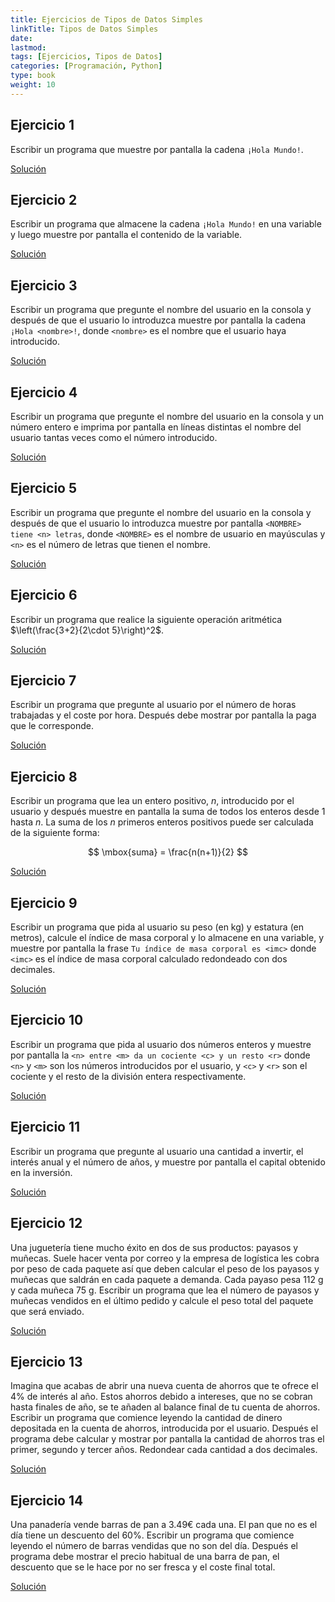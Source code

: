 ```yaml
---
title: Ejercicios de Tipos de Datos Simples
linkTitle: Tipos de Datos Simples
date: 
lastmod:
tags: [Ejercicios, Tipos de Datos]
categories: [Programación, Python]
type: book
weight: 10
---
```


<!-- Datacamp light
<script async type="text/javascript" src="https://cdn.datacamp.com/dcl-react-dev.js.gz"></script>  
-->

## Ejercicio 1

Escribir un programa que muestre por pantalla la cadena `¡Hola Mundo!`.

<!-- <div><button class="resolution">Resolver</button></div>
<div data-datacamp-exercise data-lang="python" id="solution" style="display: none">

  <code data-type="sample-code">
    # Mostrar por pantalla la cadena "¡Hola mundo!"

  </code>

  <code data-type="solution">
  # Mostrar por pantalla la cadena "¡Hola mundo!"
  print("¡Hola mundo!")
  </code>
  
  <code data-type="sct">

  Ex().multi(
    check_function("print"),
    has_output("¡Hola mundo!", pattern = False)
  )
  success_msg("¡Correcto!")
  </code>
  
  <div data-type="hint">
    Usa la función <code>print</code> para mostrar cadenas por pantalla.
  </div>
</div> -->

<a href="https://colab.research.google.com/github/asalber/asalber.github.io/blob/master/python/ejercicios/soluciones/tipos-datos/ejercicio1.ipynb" class="btn btn-info">Solución</a>

## Ejercicio 2

Escribir un programa que almacene la cadena `¡Hola Mundo!` en una variable y luego muestre por pantalla el contenido de la variable.

<!-- <div><button class="resolution">Resolver</button></div>
<div data-datacamp-exercise data-lang="python" id="solution" style="display: none">

  <code data-type="sample-code">
    # Guardar la cadena "¡Hola mundo!" en la variable a

    # Mostrar por pantalla contenido de la variable a

  </code>

  <code data-type="solution">
    # Guardar la cadena "¡Hola mundo!" en la variable a
    a = "¡Hola mundo!"

    # Mostrar por pantalla contenido de la variable a  
    print(a)
    </code>
  
  <code data-type="sct">
    Ex().multi(
      check_object("a").has_equal_value(),
      check_function("print"),
      has_output("¡Hola mundo!", pattern = False)
    )
    success_msg("¡Correcto!")
  </code>
  
  <div data-type="hint">
    Usa el símbolo `=` para asignar un valor a una variable y la función <code>print</code> para mostrar el contenido de la variable por pantalla.
  </div>
</div> -->

<a href="https://colab.research.google.com/github/asalber/asalber.github.io/blob/master/python/ejercicios/soluciones/tipos-datos/ejercicio2.ipynb" class="btn btn-info">Solución</a>

## Ejercicio 3

Escribir un programa que pregunte el nombre del usuario en la consola y después de que el usuario lo introduzca muestre por pantalla la cadena `¡Hola <nombre>!`, donde `<nombre>` es el nombre que el usuario haya introducido.

<!-- <div><button class="resolution">Resolver</button></div>
<div data-datacamp-exercise data-lang="python" id="solution" style="display: none">

<code data-type="pre-exercise-code">
    import sys
    from io import StringIO
    sys.stdin = StringIO("input\n")
    del sys
</code>

  <code data-type="sample-code">
    # Preguntar el nombre del usuario y guardarlo en la variable nombre

    # Mostrar por pantalla el saludo con el nombre

  </code>

  <code data-type="solution">
    # Preguntar el nombre del usuario y guardarlo en la variable nombre
    nombre = input("¿Cómo te llamas?")
    # Mostrar por pantalla el saludo con el nombre
    print("Hola " + nombre + "!")
  </code>
  
  <code data-type="sct">
    Ex().multi(
      check_function("input"),
      check_object("nombre"),
      check_function("print"),
      has_output("¡Hola \w+!")
    )
    success_msg("¡Correcto!")
  </code>
  
  <div data-type="hint">
    Usa la función <code>input</code> para leer una cadena desde la terminal, el símbolo `=` para asignar la cadena a la variable y la función <code>print</code> para mostrar el saludo por pantalla.
  </div>
</div> -->

<a href="https://colab.research.google.com/github/asalber/asalber.github.io/blob/master/python/ejercicios/soluciones/tipos-datos/ejercicio3.ipynb" class="btn btn-info">Solución</a>

## Ejercicio 4

Escribir un programa que pregunte el nombre del usuario en la consola y un número entero e imprima por pantalla en líneas distintas el nombre del usuario tantas veces como el número introducido.

<a href="https://colab.research.google.com/github/asalber/asalber.github.io/blob/master/python/ejercicios/soluciones/tipos-datos/ejercicio4.ipynb" class="btn btn-info">Solución</a>

## Ejercicio 5

Escribir un programa que pregunte el nombre del usuario en la consola y después de que el usuario lo introduzca muestre por pantalla `<NOMBRE> tiene <n> letras`, donde `<NOMBRE>` es el nombre de usuario en mayúsculas y `<n>` es el número de letras que tienen el nombre.

<a href="https://colab.research.google.com/github/asalber/asalber.github.io/blob/master/python/ejercicios/soluciones/tipos-datos/ejercicio5.ipynb" class="btn btn-info">Solución</a>

## Ejercicio 6

Escribir un programa que realice la siguiente operación aritmética $\left(\frac{3+2}{2\cdot 5}\right)^2$.

<a href="https://colab.research.google.com/github/asalber/asalber.github.io/blob/master/python/ejercicios/soluciones/tipos-datos/ejercicio6.ipynb" class="btn btn-info">Solución</a>

## Ejercicio 7

Escribir un programa que pregunte al usuario por el número de horas trabajadas y el coste por hora.
Después debe mostrar por pantalla la paga que le corresponde.

<a href="https://colab.research.google.com/github/asalber/asalber.github.io/blob/master/python/ejercicios/soluciones/tipos-datos/ejercicio7.ipynb" class="btn btn-info">Solución</a>

## Ejercicio 8

Escribir un programa que lea un entero positivo, $n$, introducido por el usuario y después muestre en pantalla la suma de todos los enteros desde 1 hasta $n$.
La suma de los $n$ primeros enteros positivos puede ser calculada de la siguiente forma:

$$ \mbox{suma} = \frac{n(n+1)}{2} $$

<a href="https://colab.research.google.com/github/asalber/asalber.github.io/blob/master/python/ejercicios/soluciones/tipos-datos/ejercicio7.ipynb" class="btn btn-info">Solución</a>

## Ejercicio 9

Escribir un programa que pida al usuario su peso (en kg) y estatura (en metros), calcule el índice de masa corporal y lo almacene en una variable, y muestre por pantalla la frase `Tu índice de masa corporal es <imc>` donde `<imc>` es el índice de masa corporal calculado redondeado con dos decimales.

<a href="https://colab.research.google.com/github/asalber/asalber.github.io/blob/master/python/ejercicios/soluciones/tipos-datos/ejercicio9.ipynb" class="btn btn-info">Solución</a>

## Ejercicio 10

Escribir un programa que pida al usuario dos números enteros y muestre por pantalla la `<n> entre <m> da un cociente <c> y un resto <r>` donde `<n>` y `<m>` son los números introducidos por el usuario, y `<c>` y `<r>` son el cociente y el resto de la división entera respectivamente.

<a href="https://colab.research.google.com/github/asalber/asalber.github.io/blob/master/python/ejercicios/soluciones/tipos-datos/ejercicio10.ipynb" class="btn btn-info">Solución</a>

## Ejercicio 11

Escribir un programa que pregunte al usuario una cantidad a invertir, el interés anual y el número de años, y muestre por pantalla el capital obtenido en la inversión.

<a href="https://colab.research.google.com/github/asalber/asalber.github.io/blob/master/python/ejercicios/soluciones/tipos-datos/ejercicio11.ipynb" class="btn btn-info">Solución</a>

## Ejercicio 12

Una juguetería tiene mucho éxito en dos de sus productos: payasos y muñecas.
Suele hacer venta por correo y la empresa de logística les cobra por peso de cada paquete así que deben calcular el peso de los payasos y muñecas que saldrán en cada paquete a demanda. Cada payaso pesa 112 g y cada muñeca 75 g.
Escribir un programa que lea el número de payasos y muñecas vendidos en el último pedido y calcule el peso total del paquete que será enviado.

<a href="https://colab.research.google.com/github/asalber/asalber.github.io/blob/master/python/ejercicios/soluciones/tipos-datos/ejercicio12.ipynb" class="btn btn-info">Solución</a>

## Ejercicio 13

Imagina que acabas de abrir una nueva cuenta de ahorros que te ofrece el 4% de interés al año. Estos ahorros debido a intereses, que no se cobran hasta finales de año, se te añaden al balance final de tu cuenta de ahorros.
Escribir un programa que comience leyendo la cantidad de dinero depositada en la cuenta de ahorros, introducida por el usuario. Después el programa debe calcular y mostrar por pantalla la cantidad de ahorros tras el primer, segundo y tercer años.
Redondear cada cantidad a dos decimales.  

<a href="https://colab.research.google.com/github/asalber/asalber.github.io/blob/master/python/ejercicios/soluciones/tipos-datos/ejercicio13.ipynb" class="btn btn-info">Solución</a>

## Ejercicio 14

Una panadería vende barras de pan a 3.49€ cada una. El pan que no es el día tiene un descuento del 60%.
Escribir un programa que comience leyendo el número de barras vendidas que no son del día. Después el programa debe mostrar el precio habitual de una barra de pan, el descuento que se le hace por no ser fresca y el coste final total.

<a href="https://colab.research.google.com/github/asalber/asalber.github.io/blob/master/python/ejercicios/soluciones/tipos-datos/ejercicio14.ipynb" class="btn btn-info">Solución</a>
